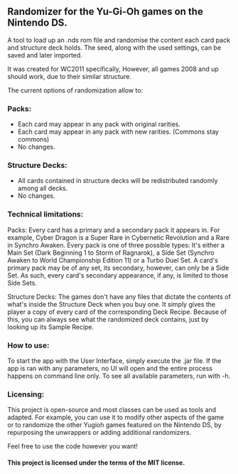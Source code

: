 ## Randomizer for the Yu-Gi-Oh games on the Nintendo DS.

A tool to load up an .nds rom file and randomise the content each card pack and structure deck holds.
The seed, along with the used settings, can be saved and later imported.

It was created for WC2011 specifically, However, all games 2008 and up should work, due to their similar structure.

The current options of randomization allow to:

### **Packs:**
  - Each card may appear in any pack with original rarities.
  - Each card may appear in any pack with new rarities. (Commons stay commons)
  - No changes.
  
### **Structure Decks:**
  - All cards contained in structure decks will be redistributed randomly among all decks.
  - No changes.

### **Technical limitations:**
  Packs:
  Every card has a primary and a secondary pack it appears in. For example, Cyber Dragon is a Super Rare in
  Cybernetic Revolution and a Rare in Synchro Awaken. Every pack is one of three possible types: It's either a
  Main Set (Dark Beginning 1 to Storm of Ragnarok), a Side Set (Synchro Awaken to World Championship Edition 11)
  or a Turbo Duel Set. A card's primary pack may be of any set, its secondary, however, can only be a Side Set.
  As such, every card's secondary appearance, if any, is limited to those Side Sets.
  
  Structure Decks:
  The games don't have any files that dictate the contents of what's inside the Structure Deck when you buy one.
  It simply gives the player a copy of every card of the corresponding Deck Recipe. Because of this, you can always
  see what the randomized deck contains, just by looking up its Sample Recipe.

### **How to use:**
  To start the app with the User Interface, simply execute the .jar file. If the app is ran with any parameters,
  no UI will open and the entire process happens on command line only.
  To see all available parameters, run with -h.

### **Licensing:**
This project is open-source and most classes can be used as tools and adapted. For example, you can use it to
modify other aspects of the game or to randomize the other Yugioh games featured on the Nintendo DS, by repurposing
the unwrappers or adding additional randomizers.

Feel free to use the code however you want!


#### This project is licensed under the terms of the MIT license.

